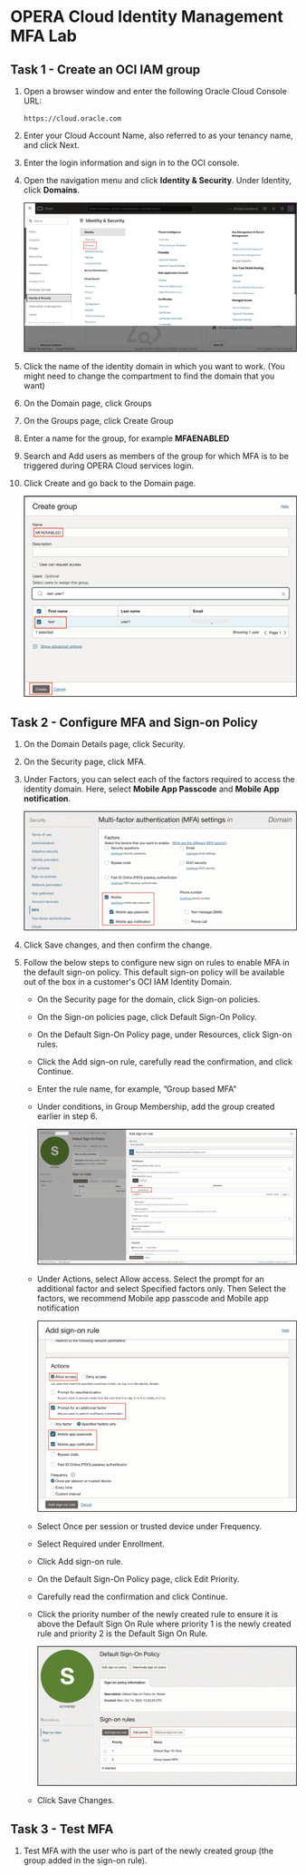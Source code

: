 # OPERA Cloud Identity Management MFA Lab​

## Task 1 - Create an OCI IAM group

1. Open a browser window and enter the following Oracle Cloud Console URL: 

    ```
    https://cloud.oracle.com
    ```
2. Enter your Cloud Account Name, also referred to as your tenancy name, and click Next.

3. Enter the login information and sign in to the OCI console. 

4. Open the navigation menu and click **Identity & Security**. Under Identity, click **Domains**.

     <img src= "images/oci1.png" alt="OCI1" style="border: 1px solid black;">

3. Click the name of the identity domain in which you want to work. (You might need to change the compartment to find the domain that you want)

4. On the Domain page, click Groups


5. On the Groups page, click Create Group


6. Enter a name for the group, for example **MFAENABLED**


7. Search and Add users as members of the group for which MFA is to be triggered during OPERA Cloud services login.


8. Click Create and go back to the Domain page.

    <img src= "images/mfa1.png" alt="MFA" style="border: 1px solid black;">

## Task 2 - Configure MFA and Sign-on Policy

1. On the Domain Details page, click Security.


10. On the Security page, click MFA.


11. Under Factors, you can select each of the factors required to access the identity domain. 
Here, select **Mobile App Passcode** and **Mobile App notification**.

    <img src= "images/mfa2.png" alt="MFA" style="border: 1px solid black;">


16. Click Save changes, and then confirm the change.


17. Follow the below steps to configure new sign on rules to enable MFA in the default sign-on policy. This default sign-on policy will be available out of the box in a customer's OCI IAM Identity Domain.
    * On the Security page for the domain, click Sign-on policies.

    * On the Sign-on policies page, click Default Sign-On Policy.

    * On the Default Sign-On Policy page, under Resources, click Sign-on rules.

    * Click the Add sign-on rule, carefully read the confirmation, and click Continue.

    * Enter the rule name, for example, ”Group based MFA”

    * Under conditions, in Group Membership, add the group created earlier in step 6.

        <img src= "images/mfa3.png" alt="MFA" style="border: 1px solid black;">

    * Under Actions, select Allow access. Select the prompt for an additional factor and select Specified factors only. Then Select the factors, we recommend Mobile app passcode and Mobile app notification

        <img src= "images/mfa6.png" alt="MFA" style="border: 1px solid black;">


    * Select Once per session or trusted device under Frequency.

    * Select Required under Enrollment.

    * Click Add sign-on rule.

    * On the Default Sign-On Policy page, click Edit Priority.
    
    * Carefully read the confirmation and click Continue.

    * Click the priority number of the newly created rule to ensure it is above the Default Sign On Rule where priority 1 is the newly created rule and priority 2 is the Default Sign On Rule.

        <img src= "images/mfa5.png" alt="MFA" style="border: 1px solid black;">
    
    * Click Save Changes.

## Task 3 - Test MFA

1. Test MFA with the user who is part of the newly created group (the group added in the sign-on rule).